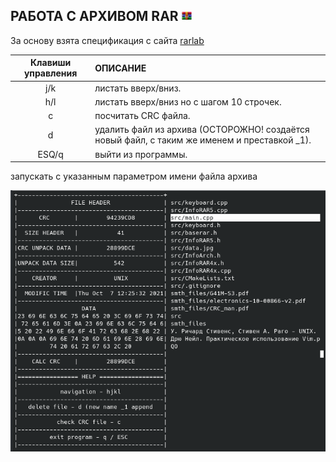РАБОТА С АРХИВОМ RAR <img src="https://github.com/predbannikov/readMetaData/blob/master/rar.png" width="16">
--------------------



За основу взята спецификация с сайта [rarlab][1]

|Клавиши управления|ОПИСАНИЕ|
|:-------------:|:------------------|
|j/k| листать вверх/вниз. |
| h/l | листать вверх/вниз но с шагом 10 строчек. 
|c| посчитать CRC файла. |
|d| удалить файл из архива (ОСТОРОЖНО! создаётся новый файл, с таким же именем и преставкой _1). |
|ESQ/q| выйти из программы. |

запускать с указанным параметром имени файла архива


[1]: https://www.rarlab.com/technote.htm


![alt-текст][logo]

[logo]: https://github.com/predbannikov/readMetaData/blob/master/screenshot.png
 "работа программы"
